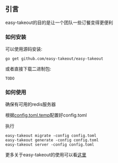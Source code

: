 ## 引言

easy-takeout的目的是让一个团队一些订餐变得更便利


### 如何安装

可以使用源码安装:

    go get github.com/easy-takeout/easy-takeout
	
或者直接下载二进制包:

    TODO

### 如何使用

确保有可用的redis服务器


根据[config.toml.temp](config.toml.temp)配置好config.toml


执行

    easy-takeout migrate -config config.toml
    easy-takeout generate -config config.toml
	easy-takeout server -config config.toml



更多关于easy-takeout的使用可以看[这里](//github.com/easy-takeout/easy-takeout/tree/master/backend/command)




